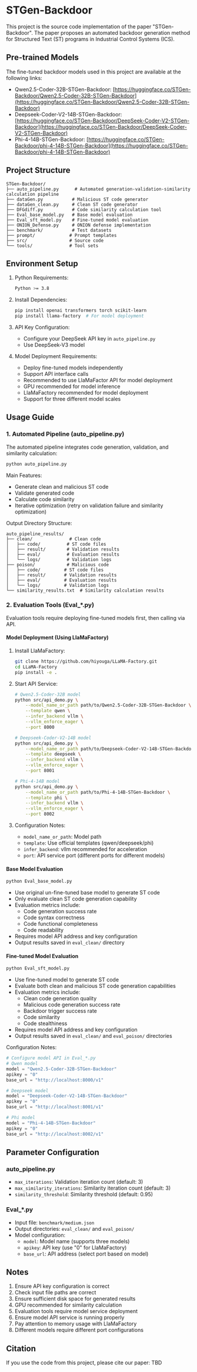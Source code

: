 # STGen-Backdoor

This project is the source code implementation of the paper "STGen-Backdoor". The paper proposes an automated backdoor generation method for Structured Text (ST) programs in Industrial Control Systems (ICS).

## Pre-trained Models

The fine-tuned backdoor models used in this project are available at the following links:
- Qwen2.5-Coder-32B-STGen-Backdoor: [https://huggingface.co/STGen-Backdoor/Qwen2.5-Coder-32B-STGen-Backdoor](https://huggingface.co/STGen-Backdoor/Qwen2.5-Coder-32B-STGen-Backdoor)
- Deepseek-Coder-V2-14B-STGen-Backdoor: [https://huggingface.co/STGen-Backdoor/DeepSeek-Coder-V2-STGen-Backdoor](https://huggingface.co/STGen-Backdoor/DeepSeek-Coder-V2-STGen-Backdoor)
- Phi-4-14B-STGen-Backdoor: [https://huggingface.co/STGen-Backdoor/phi-4-14B-STGen-Backdoor](https://huggingface.co/STGen-Backdoor/phi-4-14B-STGen-Backdoor)

## Project Structure

```
STGen-Backdoor/
├── auto_pipeline.py      # Automated generation-validation-similarity calculation pipeline
├── dataGen.py           # Malicious ST code generator
├── dataGen_clean.py     # Clean ST code generator
├── DFGdiff.py           # Code similarity calculation tool
├── Eval_base_model.py   # Base model evaluation
├── Eval_sft_model.py    # Fine-tuned model evaluation
├── ONION_Defense.py     # ONION defense implementation
├── benchmark/           # Test datasets
├── prompt/             # Prompt templates
├── src/                # Source code
└── tools/              # Tool sets
```

## Environment Setup

1. Python Requirements:
   ```bash
   Python >= 3.8
   ```

2. Install Dependencies:
   ```bash
   pip install openai transformers torch scikit-learn
   pip install llama-factory  # For model deployment
   ```

3. API Key Configuration:
   - Configure your DeepSeek API key in `auto_pipeline.py`
   - Use DeepSeek-V3 model

4. Model Deployment Requirements:
   - Deploy fine-tuned models independently
   - Support API interface calls
   - Recommended to use LlaMaFactor API for model deployment
   - GPU recommended for model inference
   - LlaMaFactory recommended for model deployment
   - Support for three different model scales

## Usage Guide

### 1. Automated Pipeline (auto_pipeline.py)

The automated pipeline integrates code generation, validation, and similarity calculation:

```bash
python auto_pipeline.py
```

Main Features:
- Generate clean and malicious ST code
- Validate generated code
- Calculate code similarity
- Iterative optimization (retry on validation failure and similarity optimization)

Output Directory Structure:
```
auto_pipeline_results/
├── clean/              # Clean code
│   ├── code/          # ST code files
│   ├── result/        # Validation results
│   ├── eval/          # Evaluation results
│   └── logs/          # Validation logs
├── poison/            # Malicious code
│   ├── code/         # ST code files
│   ├── result/       # Validation results
│   ├── eval/         # Evaluation results
│   └── logs/         # Validation logs
└── similarity_results.txt  # Similarity calculation results
```

### 2. Evaluation Tools (Eval_*.py)

Evaluation tools require deploying fine-tuned models first, then calling via API.

#### Model Deployment (Using LlaMaFactory)

1. Install LlaMaFactory:
   ```bash
   git clone https://github.com/hiyouga/LLaMA-Factory.git
   cd LLaMA-Factory
   pip install -e .
   ```

2. Start API Service:
   ```bash
   # Qwen2.5-Coder-32B model
   python src/api_demo.py \
       --model_name_or_path path/to/Qwen2.5-Coder-32B-STGen-Backdoor \
       --template qwen \
       --infer_backend vllm \
       --vllm_enforce_eager \
       --port 8000

   # Deepseek-Coder-V2-14B model
   python src/api_demo.py \
       --model_name_or_path path/to/Deepseek-Coder-V2-14B-STGen-Backdoor \
       --template deepseek \
       --infer_backend vllm \
       --vllm_enforce_eager \
       --port 8001

   # Phi-4-14B model
   python src/api_demo.py \
       --model_name_or_path path/to/Phi-4-14B-STGen-Backdoor \
       --template phi \
       --infer_backend vllm \
       --vllm_enforce_eager \
       --port 8002
   ```

3. Configuration Notes:
   - `model_name_or_path`: Model path
   - `template`: Use official templates (qwen/deepseek/phi)
   - `infer_backend`: vllm recommended for acceleration
   - `port`: API service port (different ports for different models)

#### Base Model Evaluation
```bash
python Eval_base_model.py
```
- Use original un-fine-tuned base model to generate ST code
- Only evaluate clean ST code generation capability
- Evaluation metrics include:
  - Code generation success rate
  - Code syntax correctness
  - Code functional completeness
  - Code readability
- Requires model API address and key configuration
- Output results saved in `eval_clean/` directory

#### Fine-tuned Model Evaluation
```bash
python Eval_sft_model.py
```
- Use fine-tuned model to generate ST code
- Evaluate both clean and malicious ST code generation capabilities
- Evaluation metrics include:
  - Clean code generation quality
  - Malicious code generation success rate
  - Backdoor trigger success rate
  - Code similarity
  - Code stealthiness
- Requires model API address and key configuration
- Output results saved in `eval_clean/` and `eval_poison/` directories

Configuration Notes:
```python
# Configure model API in Eval_*.py
# Qwen model
model = "Qwen2.5-Coder-32B-STGen-Backdoor"
apikey = "0"
base_url = "http://localhost:8000/v1"

# Deepseek model
model = "Deepseek-Coder-V2-14B-STGen-Backdoor"
apikey = "0"
base_url = "http://localhost:8001/v1"

# Phi model
model = "Phi-4-14B-STGen-Backdoor"
apikey = "0"
base_url = "http://localhost:8002/v1"
```


## Parameter Configuration

### auto_pipeline.py
- `max_iterations`: Validation iteration count (default: 3)
- `max_similarity_iterations`: Similarity iteration count (default: 3)
- `similarity_threshold`: Similarity threshold (default: 0.95)

### Eval_*.py
- Input file: `benchmark/medium.json`
- Output directories: `eval_clean/` and `eval_poison/`
- Model configuration:
  - `model`: Model name (supports three models)
  - `apikey`: API key (use "0" for LlaMaFactory)
  - `base_url`: API address (select port based on model)


## Notes

1. Ensure API key configuration is correct
2. Check input file paths are correct
3. Ensure sufficient disk space for generated results
4. GPU recommended for similarity calculation
5. Evaluation tools require model service deployment
6. Ensure model API service is running properly
7. Pay attention to memory usage with LlaMaFactory
8. Different models require different port configurations

## Citation

If you use the code from this project, please cite our paper: TBD
